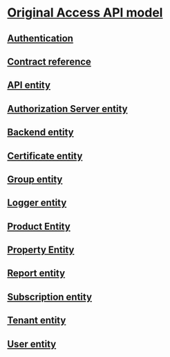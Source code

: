 # [Original Access API model](ApiManagementREST/API-Management-REST.md)
## [Authentication](ApiManagementREST/Azure-API-Management-REST-API-Authentication.md)
## [Contract reference](ApiManagementREST/Azure-API-Management-REST-API-contract-reference.md)
## [API entity](ApiManagementREST/Azure-API-Management-REST-API-API-entity.md)
## [Authorization Server entity](ApiManagementREST/Azure-API-Management-REST-API-Authorization-Server-entity.md)
## [Backend entity](ApiManagementREST/Azure-API-Management-REST-API-Backend-entity.md)
## [Certificate entity](ApiManagementREST/Azure-API-Management-REST-API-Certificate-entity.md)
## [Group entity](ApiManagementREST/Azure-API-Management-REST-API-Group-entity.md)
## [Logger entity](ApiManagementREST/Azure-API-Management-REST-API-Logger-entity.md)
## [Product Entity](ApiManagementREST/Azure-API-Management-REST-API-Product-Entity.md)
## [Property Entity](ApiManagementREST/Azure-API-Management-REST-API-Property-Entity.md)
## [Report entity](ApiManagementREST/Azure-API-Management-REST-API-Report-entity.md)
## [Subscription entity](ApiManagementREST/Azure-API-Management-REST-API-Subscription-entity.md)
## [Tenant entity](ApiManagementREST/Azure-API-Management-REST-API-Tenant-entity.md)
## [User entity](ApiManagementREST/Azure-API-Management-REST-API-User-entity.md)